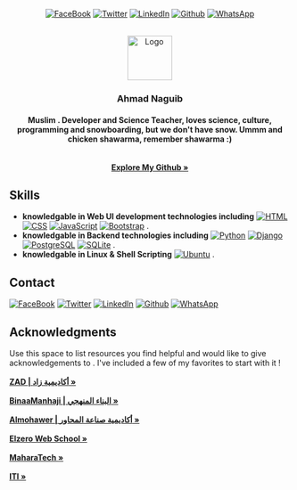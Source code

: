 <div align="center">
  
  
[![FaceBook][FaceBook.com]][FaceBook-url]
[![Twitter][Twitter.com]][Twitter-url]
[![LinkedIn][LinkedIn.com]][LinkedIn-url]
[![Github][Github.com]][Github-url]
[![WhatsApp][WhatsApp.com]][WhatsApp-url]
  
  
</div>

<!-- PROJECT LOGO -->
<br />
<div align="center">
  <a href="https://github.com/AhmadMuhammad2611">
    <img src="" alt="Logo" width="80" height="80">
  </a>

  <h3 align="center">Ahmad Naguib</h3>

  <h4 align="center">
    Muslim . Developer and Science Teacher, loves science, culture, programming and snowboarding, but we don't have snow. Ummm and chicken shawarma,         remember shawarma :)
    <br /><br /><br />
    <a href="https://github.com/AhmadMuhammad2611"><strong>Explore My Github »</strong></a>
  </h4>
</div>



<!-- ABOUT -->
## Skills

<!-- [![Product Name Screen Shot][product-screenshot]](https://example.com) -->

* <strong>knowledgable in Web UI development technologies including</strong> [![HTML][HTML.com]][HTML-url]
                                                            [![CSS][CSS.com]][CSS-url]
                                                            [![JavaScript][JavaScript.com]][JavaScript-url]
                                                            [![Bootstrap][Bootstrap.com]][Bootstrap-url] .
* <strong>knowledgable in Backend technologies including</strong> [![Python][Python.com]][Python-url]
                                                [![Django][Django.com]][Django-url]
                                                [![PostgreSQL][PostgreSQL.com]][PostgreSQL-url]
                                                [![SQLite][SQLite.com]][SQLite-url] .
* <strong>knowledgable in Linux & Shell Scripting</strong> [![Ubuntu][Ubuntu.com]][Ubuntu-url] .


<!-- CONTACT -->
## Contact

[![FaceBook][FaceBook.com]][FaceBook-url]
[![Twitter][Twitter.com]][Twitter-url]
[![LinkedIn][LinkedIn.com]][LinkedIn-url]
[![Github][Github.com]][Github-url]
[![WhatsApp][WhatsApp.com]][WhatsApp-url]


<!-- ACKNOWLEDGMENTS -->
## Acknowledgments

Use this space to list resources you find helpful and would like to give acknowledgements to . I've included a few of my favorites to start with it !
<br /><br />
<a href="https://www.zad-academy.com/"><strong>ZAD | أكاديمية زاد »</strong></a> <br /><br />
<a href="https://www.binaamanhaji.com/"><strong>BinaaManhaji | البناء المنهجي »</strong></a> <br /><br />
<a href="https://almohawer.org/"><strong>Almohawer | أكاديمية صناعة المحاور »</strong></a> <br /><br />
<a href="https://elzero.org/"><strong>Elzero Web School »</strong></a> <br /><br />
<a href="https://maharatech.gov.eg/"><strong>MaharaTech »</strong></a> <br /><br />
<a href="https://www.iti.gov.eg/iti/home"><strong>ITI »</strong></a> <br /><br />

<!---
AhmadMuhammad2611/AhmadMuhammad2611 is a ✨ special ✨ repository because its `README.md` (this file) appears on your GitHub profile.
You can click the Preview link to take a look at your changes.
--->

[product-screenshot]: images/screenshot.png

[HTML-url]: https://html.com
[HTML.com]: https://img.shields.io/badge/HTML5-E34F26?style=for-the-badge&logo=html5&logoColor=white
[CSS-url]: https://developer.mozilla.org/en-US/docs/Web/CSS
[CSS.com]: https://img.shields.io/badge/CSS3-1572B6?style=for-the-badge&logo=css3&logoColor=white
[JavaScript-url]: https://www.javascript.com
[JavaScript.com]: https://img.shields.io/badge/JavaScript-323330?style=for-the-badge&logo=javascript&logoColor=F7DF1E
[Bootstrap-url]: https://getbootstrap.com
[Bootstrap.com]: https://img.shields.io/badge/Bootstrap-563D7C?style=for-the-badge&logo=bootstrap&logoColor=white
[Python-url]: https://www.python.org
[Python.com]: https://img.shields.io/badge/Python-FFD43B?style=for-the-badge&logo=python&logoColor=blue
[Django-url]: https://www.djangoproject.com
[Django.com]: https://img.shields.io/badge/Django-092E20?style=for-the-badge&logo=django&logoColor=green
[PostgreSQL-url]: https://www.postgresql.org
[PostgreSQL.com]: https://img.shields.io/badge/PostgreSQL-316192?style=for-the-badge&logo=postgresql&logoColor=white
[SQLite-url]: https://www.postgresql.org
[SQLite.com]: https://img.shields.io/badge/SQLite-07405E?style=for-the-badge&logo=sqlite&logoColor=white

[FaceBook-url]: https://www.facebook.com/ahmadnaguib2611
[FaceBook.com]: https://img.shields.io/badge/Facebook-1877F2?style=for-the-badge&logo=facebook&logoColor=white
[Twitter-url]: https://www.twitter.com/ahmadnaguib71
[Twitter.com]: https://img.shields.io/badge/Twitter-1DA1F2?style=for-the-badge&logo=twitter&logoColor=white
[LinkedIn-url]: https://www.linkedin.com
[LinkedIn.com]: https://img.shields.io/badge/LinkedIn-0077B5?style=for-the-badge&logo=linkedin&logoColor=white
[Github-url]: https://www.github.com/AhmadMuhammad2611
[Github.com]: https://img.shields.io/badge/GitHub-100000?style=for-the-badge&logo=github&logoColor=white
[WhatsApp-url]: https://api.whatsapp.com/send?phone=%2B201123584210&text=Hi%2C%20Ahmad%0Ait%27s%20nice%20to%20communicate%20with%20you
[WhatsApp.com]: https://img.shields.io/badge/WhatsApp-25D366?style=for-the-badge&logo=whatsapp&logoColor=white

[Windows-url]: https://github.com/AhmadMuhammad2611
[Windows.com]: https://img.shields.io/badge/Windows-0078D6?style=for-the-badge&logo=windows&logoColor=white
[Ubuntu-url]: https://github.com/AhmadMuhammad2611
[Ubuntu.com]: https://img.shields.io/badge/Ubuntu-E95420?style=for-the-badge&logo=ubuntu&logoColor=white
